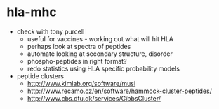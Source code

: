 # hla-mhc
- check with tony purcell
    - useful for vaccines - working out what will hit HLA  
    - perhaps look at spectra of peptides
    - automate looking at secondary structure, disorder
    - phospho-peptides in right format?
    - redo statistics using HLA specific probability models
- peptide clusters
    - http://www.kimlab.org/software/musi
    - http://www.recamo.cz/en/software/hammock-cluster-peptides/
    - http://www.cbs.dtu.dk/services/GibbsCluster/